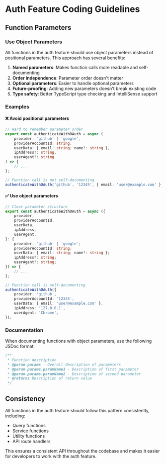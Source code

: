 # Auth Feature Coding Guidelines

## Function Parameters

### Use Object Parameters

All functions in the auth feature should use object parameters instead of positional parameters. This approach has several benefits:

1. **Named parameters**: Makes function calls more readable and self-documenting
2. **Order independence**: Parameter order doesn't matter
3. **Optional parameters**: Easier to handle optional parameters
4. **Future-proofing**: Adding new parameters doesn't break existing code
5. **Type safety**: Better TypeScript type checking and IntelliSense support

### Examples

#### ❌ Avoid positional parameters

```typescript
// Hard to remember parameter order
export const authenticateWithOAuth = async (
    provider: 'github' | 'google',
    providerAccountId: string,
    userData: { email: string; name?: string },
    ipAddress?: string,
    userAgent?: string
) => {
    // ...
};

// Function call is not self-documenting
authenticateWithOAuth('github', '12345', { email: 'user@example.com' }, '127.0.0.1', 'Chrome');
```

#### ✅ Use object parameters

```typescript
// Clear parameter structure
export const authenticateWithOAuth = async ({
    provider,
    providerAccountId,
    userData,
    ipAddress,
    userAgent,
}: {
    provider: 'github' | 'google';
    providerAccountId: string;
    userData: { email: string; name?: string };
    ipAddress?: string;
    userAgent?: string;
}) => {
    // ...
};

// Function call is self-documenting
authenticateWithOAuth({
    provider: 'github',
    providerAccountId: '12345',
    userData: { email: 'user@example.com' },
    ipAddress: '127.0.0.1',
    userAgent: 'Chrome',
});
```

### Documentation

When documenting functions with object parameters, use the following JSDoc format:

```typescript
/**
 * Function description
 * @param params - Overall description of parameters
 * @param params.paramName1 - Description of first parameter
 * @param params.paramName2 - Description of second parameter
 * @returns Description of return value
 */
```

## Consistency

All functions in the auth feature should follow this pattern consistently, including:

- Query functions
- Service functions
- Utility functions
- API route handlers

This ensures a consistent API throughout the codebase and makes it easier for developers to work with the auth feature.
